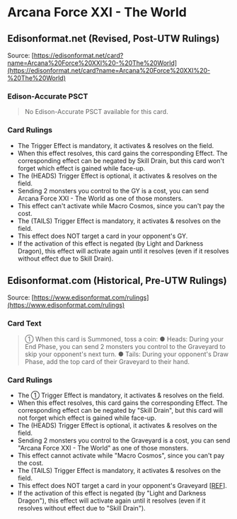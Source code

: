 # Arcana Force XXI - The World

## Edisonformat.net (Revised, Post-UTW Rulings)

Source: [https://edisonformat.net/card?name=Arcana%20Force%20XXI%20-%20The%20World](https://edisonformat.net/card?name=Arcana%20Force%20XXI%20-%20The%20World)

### Edison-Accurate PSCT

> No Edison-Accurate PSCT available for this card.

### Card Rulings

*   The Trigger Effect is mandatory, it activates & resolves on the field.
*   When this effect resolves, this card gains the corresponding Effect. The corresponding effect can be negated by Skill Drain, but this card won't forget which effect is gained while face-up.
*   The (HEADS) Trigger Effect is optional, it activates & resolves on the field.
*   Sending 2 monsters you control to the GY is a cost, you can send Arcana Force XXI - The World as one of those monsters.
*   This effect can't activate while Macro Cosmos, since you can't pay the cost.
*   The (TAILS) Trigger Effect is mandatory, it activates & resolves on the field.
*   This effect does NOT target a card in your opponent's GY.
*   If the activation of this effect is negated (by Light and Darkness Dragon), this effect will activate again until it resolves (even if it resolves without effect due to Skill Drain).


## Edisonformat.com (Historical, Pre-UTW Rulings)

Source: [https://www.edisonformat.com/rulings](https://www.edisonformat.com/rulings)

### Card Text

> ① When this card is Summoned, toss a coin: ● Heads: During your End Phase, you can send 2 monsters you control to the Graveyard to skip your opponent's next turn. ● Tails: During your opponent's Draw Phase, add the top card of their Graveyard to their hand.

### Card Rulings

*   The ① Trigger Effect is mandatory, it activates & resolves on the field.
*   When this effect resolves, this card gains the corresponding Effect. The corresponding effect can be negated by "Skill Drain", but this card will not forget which effect is gained while face-up.
*   The (HEADS) Trigger Effect is optional, it activates & resolves on the field.
*   Sending 2 monsters you control to the Graveyard is a cost, you can send "Arcana Force XXI - The World" as one of those monsters.
*   This effect cannot activate while "Macro Cosmos", since you can't pay the cost.
*   The (TAILS) Trigger Effect is mandatory, it activates & resolves on the field.
*   This effect does NOT target a card in your opponent's Graveyard \[[REF](https://db.ygorganization.com/card#7589)\].
*   If the activation of this effect is negated (by "Light and Darkness Dragon"), this effect will activate again until it resolves (even if it resolves without effect due to "Skill Drain").


